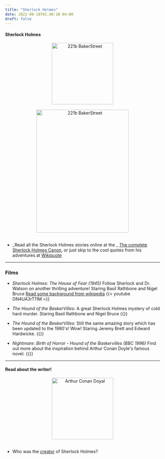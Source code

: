 ```yaml
---
title: "Sherlock Holmes"
date: 2022-08-18T01:48:18-04:00
draft: false
---
```



#### Sherlock Holmes


<center>
<img src="/images/forfun/bakerstreet.png" alt="221b BakerStreet" style="width:200px;"/>
</center>


<!-- add a line drop -->
<center>
&#x200B;
</center>

<center>
<img src="/images/forfun/sh_train_i.jpg" alt="221b BakerStreet" width = "300" height = "400">
</center>



<!-- add a line drop -->
<center>
&#x200B;
</center>


 + _Read all the Sherlock Holmes stories online at the _
[The complete Sherlock Holmes Canon](https://sherlock-holm.es/), or just skip to the cool quotes from his adventures at [Wikiquote](https://en.wikiquote.org/wiki/Sherlock_Holmes)

---

### Films

 + _Sherlock Holmes: The House of Fear (1945)_
Follow Sherlock and Dr. Watson on another thrilling adventure!
Staring Basil Rathbone and Nigel Bruce
[Read some background from wikipedia](https://en.wikipedia.org/wiki/The_House_of_Fear_1945)
{{< youtube DN4UA3rT11M >}}


 + _The Hound of the BaskerVilles_: A great Sherlock Holmes mystery of cold hard murder.
Staring Basil Rathbone and Nigel Bruce
{{<youtube AwKv0fkFZ54>}}


 + _The Hound of the BaskerVilles_: Still the same amazing story which has been updated to the 1980's! Wow!
Staring Jeremy Brett and Edward Hardwicke.
{{<youtube LFXT7_cKgKo>}}

 + _Nightmare: Birth of Horror - Hound of the Baskervilles (BBC 1996)_
Find out more about the inspiration behind Arthur Conan Doyle's famous novel.
{{<youtube NJEoHy7R9IQ>}}

---

#### Read about the writer!

<center>
<img src="/images/forfun/doyal.jpg" alt="Arthur Conan Doyal" style="width:200px;"/>
</center>

<!-- add a line drop -->
<center>
&#x200B;
</center>


 + Who was the [creator](https://en.wikipedia.org/wiki/Arthur_Conan_Doyle) of Sherlock Holmes?



<!-- 
[![Arthur Conan Doyal](/images/forfun/doyal.jpg)](https://en.wikipedia.org/wiki/Arthur_Conan_Doyle) -->


